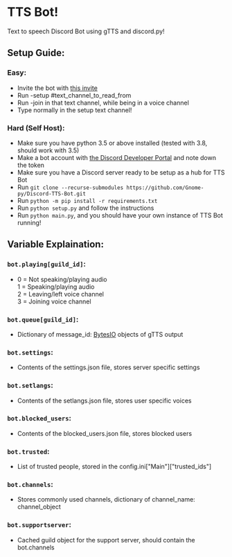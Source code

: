 # TTS Bot!

Text to speech Discord Bot using gTTS and discord.py!

## Setup Guide:
### Easy:
- Invite the bot with [this invite](https://discordapp.com/api/oauth2/authorize?client_id=513423712582762502&permissions=36719617&scope=bot)
- Run -setup #text_channel_to_read_from
- Run -join in that text channel, while being in a voice channel
- Type normally in the setup text channel!

### Hard (Self Host):
- Make sure you have python 3.5 or above installed (tested with 3.8, should work with 3.5)
- Make a bot account with [the Discord Developer Portal](https://discord.com/developers/applications/) and note down the token
- Make sure you have a Discord server ready to be setup as a hub for TTS Bot
- Run `git clone --recurse-submodules https://github.com/Gnome-py/Discord-TTS-Bot.git`
- Run `python -m pip install -r requirements.txt`
- Run `python setup.py` and follow the instructions
- Run `python main.py`, and you should have your own instance of TTS Bot running!

## Variable Explaination:

### `bot.playing[guild_id]`:

- 0 = Not speaking/playing audio  
1 = Speaking/playing audio  
2 = Leaving/left voice channel  
3 = Joining voice channel  

### `bot.queue[guild_id]`:
- Dictionary of message_id: [BytesIO](https://docs.python.org/3/library/io.html#io.BytesIO) objects of gTTS output

### `bot.settings`:
- Contents of the settings.json file, stores server specific settings

### `bot.setlangs`:
- Contents of the setlangs.json file, stores user specific voices

### `bot.blocked_users`:
- Contents of the blocked_users.json file, stores blocked users

### `bot.trusted`:
- List of trusted people, stored in the config.ini["Main"]["trusted_ids"]

### `bot.channels`:
- Stores commonly used channels, dictionary of channel_name: channel_object

### `bot.supportserver`:
- Cached guild object for the support server, should contain the bot.channels
